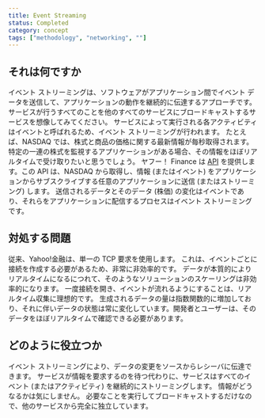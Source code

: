 ```yaml
---
title: Event Streaming
status: Completed
category: concept
tags: ["methodology", "networking", ""]
---
```


## それは何ですか

イベント ストリーミングは、ソフトウェアがアプリケーション間でイベント データを送信して、アプリケーションの動作を継続的に伝達するアプローチです。
サービスが行うすべてのことを他のすべてのサービスにブロードキャストするサービスを想像してみてください。
サービスによって実行される各アクティビティはイベントと呼ばれるため、イベント ストリーミングが行われます。
たとえば、NASDAQ では、株式と商品の価格に関する最新情報が毎秒取得されます。
特定の一連の株式を監視するアプリケーションがある場合、その情報をほぼリアルタイムで受け取りたいと思うでしょう。
ヤフー！ Finance は [API](/application-programming-interface/) を提供します。この API は、NASDAQ から取得し、情報 (またはイベント) をアプリケーションからサブスクライブする任意のアプリケーションに送信 (またはストリーミング) します。
送信されるデータとそのデータ (株価) の変化はイベントであり、それらをアプリケーションに配信するプロセスはイベント ストリーミングです。

## 対処する問題

従来、Yahoo!金融は、単一の TCP 要求を使用します。
これは、イベントごとに接続を作成する必要があるため、非常に非効率的です。
データが本質的によりリアルタイムになるにつれて、そのようなソリューションのスケーリングは非効率的になります。
一度接続を開き、イベントが流れるようにすることは、リアルタイム収集に理想的です。
生成されるデータの量は指数関数的に増加しており、それに伴いデータの状態は常に変化しています。開発者とユーザーは、そのデータをほぼリアルタイムで確認できる必要があります。

## どのように役立つか

イベント ストリーミングにより、データの変更をソースからレシーバに伝達できます。
サービスが情報を要求するのを待つ代わりに、サービスはすべてのイベント (またはアクティビティ) を継続的にストリーミングします。
情報がどうなるかは気にしません。
必要なことを実行してブロードキャストするだけなので、他のサービスから完全に独立しています。
